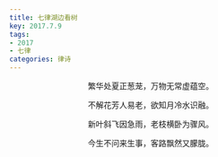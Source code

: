 ```yaml
---
title: 七律湖边看树
key: 2017.7.9
tags: 
- 2017
- 七律
categories: 律诗
---
```


<p align="center">繁华处夏正葱茏，万物无常虚蕴空。
</p>
<p align="center">不解花芳人易老，欲知月冷水识融。
</p>
<p align="center">新叶斜飞因急雨，老枝横卧为骤风。
</p>
<p align="center">今生不问来生事，客路飘然又朦胧。
</p>
